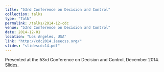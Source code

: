 ```yaml
---
title: "53rd Conference on Decision and Control"
collection: talks
type: "Talk"
permalink: /talks/2014-12-cdc
venue: "53rd Conference on Decision and Control"
date: 2014-12-01
location: "Los Angeles, USA"
link: "http://cdc2014.ieeecss.org/"
slides: "slidescdc14.pdf"
---
```


Presented at the 53rd Conference on Decision and Control, December 2014. [Slides](slidescdc14.pdf).
